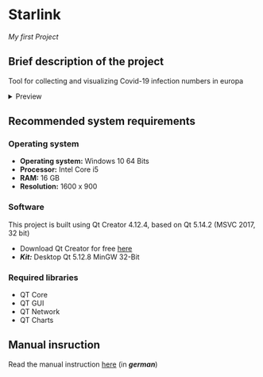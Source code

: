 # Starlink

*My first Project*

## Brief description of the project

Tool for collecting and visualizing Covid-19 infection numbers in europa

<details><summary>Preview</summary> 
<p>

- <img src="https://github.com/JosephBisso/Starlink/blob/master/manual%20instruction/Covisualizer%2019.08.2020%2015_31_03.png" width="450"> 
<img src="https://github.com/JosephBisso/Starlink/blob/master/manual%20instruction/Germany_Graph_Infi.png" width="450">     
<img src="https://github.com/JosephBisso/Starlink/blob/master/manual%20instruction/Germany_Diagram_GesamtTode.png" width="450">

</p>
</details>

## Recommended system requirements

### Operating system

- **Operating system:** Windows 10 64 Bits
- **Processor:** Intel Core i5
- **RAM:** 16 GB
- **Resolution:** 1600 x 900

### Software 

This project is built using Qt Creator 4.12.4, based on Qt 5.14.2 (MSVC 2017, 32 bit)
- Download Qt Creator for free [here](https://www.qt.io/download-qt-installer?hsCtaTracking=99d9dd4f-5681-48d2-b096-470725510d34%7C074ddad0-fdef-4e53-8aa8-5e8a876d6ab4)
- ***Kit:*** Desktop Qt 5.12.8 MinGW 32-Bit

### Required libraries

- QT Core
- QT GUI
- QT Network
- QT Charts

## Manual insruction

Read the manual instruction [here](https://github.com/JosephBisso/Starlink/blob/master/manual%20instruction/Anleitung.pdf) (in ***german***)
